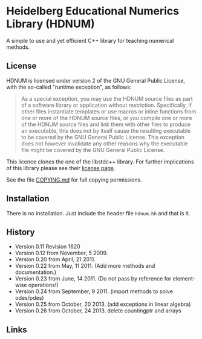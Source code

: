 Heidelberg Educational Numerics Library (HDNUM)
===============================================

A simple to use and yet efficient C++ library for teaching numerical methods.

License
-------

HDNUM is licensed under version 2 of the GNU
General Public License, with the so-called "runtime exception", as
follows:

>   As a special exception, you may use the HDNUM source files as part
>   of a software library or application without restriction.
>   Specifically, if other files instantiate templates or use macros or
>   inline functions from one or more of the HDNUM source files, or you
>   compile one or more of the HDNUM source files and link them with
>   other files to produce an executable, this does not by itself cause
>   the resulting executable to be covered by the GNU General Public
>   License.  This exception does not however invalidate any other
>   reasons why the executable file might be covered by the GNU General
>   Public License.

This licence clones the one of the libstdc++ library. For further
implications of this library please see their [license page][0].

See the file [COPYING.md][] for full copying permissions.

Installation
------------

There is no installation. Just include the header file `hdnum.hh` and
that is it.

History
-------

-    Version 0.11 Revision 1620
-    Version 0.12 from November, 5 2009.
-    Version 0.20 from April, 21 2011.
-    Version 0.22 from May, 11 2011. (Add more methods and documentation.)
-    Version 0.23 from June, 14 2011. (Do not pass by reference for element-wise operations!)
-    Version 0.24 from September, 9 2011. (import methods to solve odes/pdes)
-    Version 0.25 from October, 20 2013. (add exceptions in linear algebra)
-    Version 0.26 from October, 24 2013. delete countingptr and arrays

Links
-----

[0]: https://gcc.gnu.org/onlinedocs/libstdc++/faq.html#faq.license
[COPYING.md]: COPYING.md
